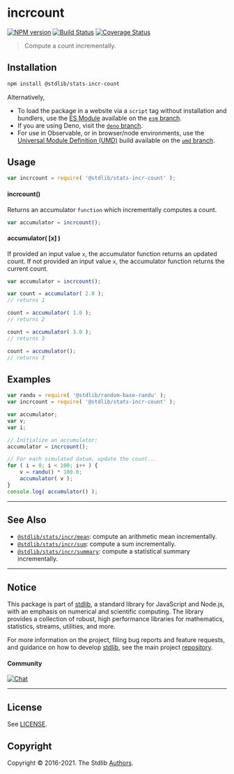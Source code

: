 <!--

@license Apache-2.0

Copyright (c) 2018 The Stdlib Authors.

Licensed under the Apache License, Version 2.0 (the "License");
you may not use this file except in compliance with the License.
You may obtain a copy of the License at

   http://www.apache.org/licenses/LICENSE-2.0

Unless required by applicable law or agreed to in writing, software
distributed under the License is distributed on an "AS IS" BASIS,
WITHOUT WARRANTIES OR CONDITIONS OF ANY KIND, either express or implied.
See the License for the specific language governing permissions and
limitations under the License.

-->

# incrcount

[![NPM version][npm-image]][npm-url] [![Build Status][test-image]][test-url] [![Coverage Status][coverage-image]][coverage-url] <!-- [![dependencies][dependencies-image]][dependencies-url] -->

> Compute a count incrementally.

<section class="installation">

## Installation

```bash
npm install @stdlib/stats-incr-count
```

Alternatively,

-   To load the package in a website via a `script` tag without installation and bundlers, use the [ES Module][es-module] available on the [`esm` branch][esm-url].
-   If you are using Deno, visit the [`deno` branch][deno-url].
-   For use in Observable, or in browser/node environments, use the [Universal Module Definition (UMD)][umd] build available on the [`umd` branch][umd-url].

</section>

<section class="usage">

## Usage

```javascript
var incrcount = require( '@stdlib/stats-incr-count' );
```

#### incrcount()

Returns an accumulator `function` which incrementally computes a count.

```javascript
var accumulator = incrcount();
```

#### accumulator( \[x] )

If provided an input value `x`, the accumulator function returns an updated count. If not provided an input value `x`, the accumulator function returns the current count.

```javascript
var accumulator = incrcount();

var count = accumulator( 2.0 );
// returns 1

count = accumulator( 1.0 );
// returns 2

count = accumulator( 3.0 );
// returns 3

count = accumulator();
// returns 3
```

</section>

<!-- /.usage -->

<section class="examples">

## Examples

<!-- eslint no-undef: "error" -->

```javascript
var randu = require( '@stdlib/random-base-randu' );
var incrcount = require( '@stdlib/stats-incr-count' );

var accumulator;
var v;
var i;

// Initialize an accumulator:
accumulator = incrcount();

// For each simulated datum, update the count...
for ( i = 0; i < 100; i++ ) {
    v = randu() * 100.0;
    accumulator( v );
}
console.log( accumulator() );
```

</section>

<!-- /.examples -->

<!-- Section for related `stdlib` packages. Do not manually edit this section, as it is automatically populated. -->

<section class="related">

* * *

## See Also

-   <span class="package-name">[`@stdlib/stats/incr/mean`][@stdlib/stats/incr/mean]</span><span class="delimiter">: </span><span class="description">compute an arithmetic mean incrementally.</span>
-   <span class="package-name">[`@stdlib/stats/incr/sum`][@stdlib/stats/incr/sum]</span><span class="delimiter">: </span><span class="description">compute a sum incrementally.</span>
-   <span class="package-name">[`@stdlib/stats/incr/summary`][@stdlib/stats/incr/summary]</span><span class="delimiter">: </span><span class="description">compute a statistical summary incrementally.</span>

</section>

<!-- /.related -->

<!-- Section for all links. Make sure to keep an empty line after the `section` element and another before the `/section` close. -->


<section class="main-repo" >

* * *

## Notice

This package is part of [stdlib][stdlib], a standard library for JavaScript and Node.js, with an emphasis on numerical and scientific computing. The library provides a collection of robust, high performance libraries for mathematics, statistics, streams, utilities, and more.

For more information on the project, filing bug reports and feature requests, and guidance on how to develop [stdlib][stdlib], see the main project [repository][stdlib].

#### Community

[![Chat][chat-image]][chat-url]

---

## License

See [LICENSE][stdlib-license].


## Copyright

Copyright &copy; 2016-2021. The Stdlib [Authors][stdlib-authors].

</section>

<!-- /.stdlib -->

<!-- Section for all links. Make sure to keep an empty line after the `section` element and another before the `/section` close. -->

<section class="links">

[npm-image]: http://img.shields.io/npm/v/@stdlib/stats-incr-count.svg
[npm-url]: https://npmjs.org/package/@stdlib/stats-incr-count

[test-image]: https://github.com/stdlib-js/stats-incr-count/actions/workflows/test.yml/badge.svg
[test-url]: https://github.com/stdlib-js/stats-incr-count/actions/workflows/test.yml

[coverage-image]: https://img.shields.io/codecov/c/github/stdlib-js/stats-incr-count/main.svg
[coverage-url]: https://codecov.io/github/stdlib-js/stats-incr-count?branch=main

<!--

[dependencies-image]: https://img.shields.io/david/stdlib-js/stats-incr-count.svg
[dependencies-url]: https://david-dm.org/stdlib-js/stats-incr-count/main

-->

[umd]: https://github.com/umdjs/umd
[es-module]: https://developer.mozilla.org/en-US/docs/Web/JavaScript/Guide/Modules

[deno-url]: https://github.com/stdlib-js/stats-incr-count/tree/deno
[umd-url]: https://github.com/stdlib-js/stats-incr-count/tree/umd
[esm-url]: https://github.com/stdlib-js/stats-incr-count/tree/esm

[chat-image]: https://img.shields.io/gitter/room/stdlib-js/stdlib.svg
[chat-url]: https://gitter.im/stdlib-js/stdlib/

[stdlib]: https://github.com/stdlib-js/stdlib

[stdlib-authors]: https://github.com/stdlib-js/stdlib/graphs/contributors

[stdlib-license]: https://raw.githubusercontent.com/stdlib-js/stats-incr-count/main/LICENSE

<!-- <related-links> -->

[@stdlib/stats/incr/mean]: https://github.com/stdlib-js/stats-incr-mean

[@stdlib/stats/incr/sum]: https://github.com/stdlib-js/stats-incr-sum

[@stdlib/stats/incr/summary]: https://github.com/stdlib-js/stats-incr-summary

<!-- </related-links> -->

</section>

<!-- /.links -->
